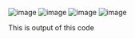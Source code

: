 ![image](https://github.com/user-attachments/assets/0e752f07-dba5-453f-b3ba-736be3515da9)
![image](https://github.com/user-attachments/assets/c290cf16-0f79-464b-87d9-d4520f1b1b5e)
![image](https://github.com/user-attachments/assets/db742df9-db3a-4bae-813f-b2e1276b6e6d)
![image](https://github.com/user-attachments/assets/9f9ea252-3885-40a7-abbc-086dbea8a572)


This is output of this code
